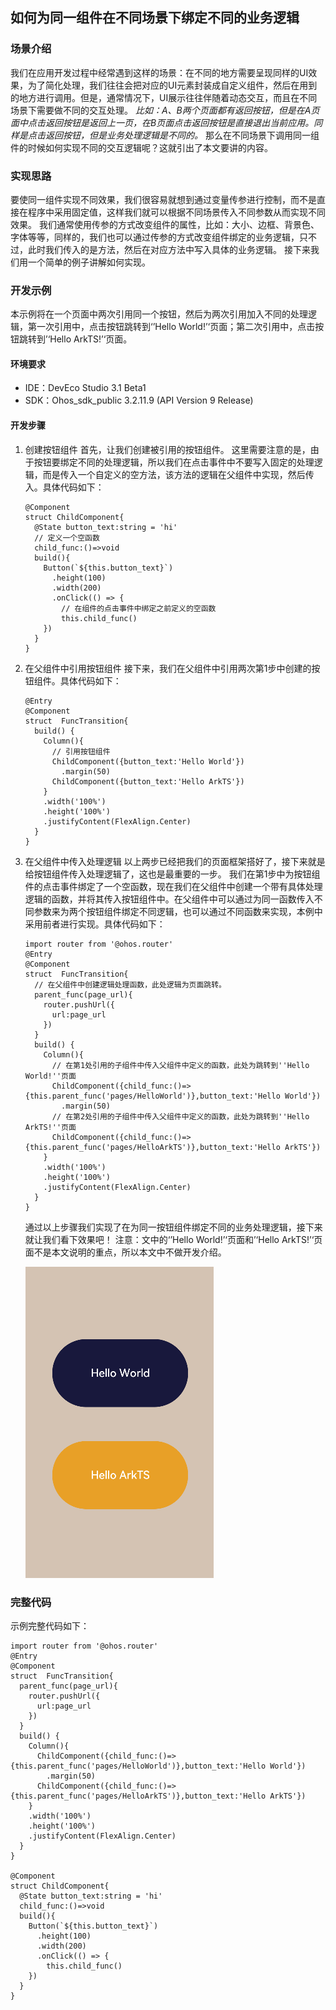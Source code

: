 ## 如何为同一组件在不同场景下绑定不同的业务逻辑

### 场景介绍
我们在应用开发过程中经常遇到这样的场景：在不同的地方需要呈现同样的UI效果，为了简化处理，我们往往会把对应的UI元素封装成自定义组件，然后在用到的地方进行调用。但是，通常情况下，UI展示往往伴随着动态交互，而且在不同场景下需要做不同的交互处理。
*比如：A、B两个页面都有返回按钮，但是在A页面中点击返回按钮是返回上一页，在B页面点击返回按钮是直接退出当前应用。同样是点击返回按钮，但是业务处理逻辑是不同的。*
那么在不同场景下调用同一组件的时候如何实现不同的交互逻辑呢？这就引出了本文要讲的内容。

### 实现思路
要使同一组件实现不同效果，我们很容易就想到通过变量传参进行控制，而不是直接在程序中采用固定值，这样我们就可以根据不同场景传入不同参数从而实现不同效果。
我们通常使用传参的方式改变组件的属性，比如：大小、边框、背景色、字体等等，同样的，我们也可以通过传参的方式改变组件绑定的业务逻辑，只不过，此时我们传入的是方法，然后在对应方法中写入具体的业务逻辑。
接下来我们用一个简单的例子讲解如何实现。

### 开发示例

本示例将在一个页面中两次引用同一个按钮，然后为两次引用加入不同的处理逻辑，第一次引用中，点击按钮跳转到‘’Hello World!’‘页面；第二次引用中，点击按钮跳转到’‘Hello ArkTS!’‘页面。

#### 环境要求
- IDE：DevEco Studio 3.1 Beta1
- SDK：Ohos_sdk_public 3.2.11.9 (API Version 9 Release)

#### 开发步骤
1. 创建按钮组件
    首先，让我们创建被引用的按钮组件。
    这里需要注意的是，由于按钮要绑定不同的处理逻辑，所以我们在点击事件中不要写入固定的处理逻辑，而是传入一个自定义的空方法，该方法的逻辑在父组件中实现，然后传入。具体代码如下：
    ```
    @Component
    struct ChildComponent{
      @State button_text:string = 'hi'
      // 定义一个空函数
      child_func:()=>void
      build(){
        Button(`${this.button_text}`)
          .height(100)
          .width(200)
          .onClick(() => {
            // 在组件的点击事件中绑定之前定义的空函数
            this.child_func()
        })
      }
    }
    ```

2. 在父组件中引用按钮组件
    接下来，我们在父组件中引用两次第1步中创建的按钮组件。具体代码如下：
    ```
    @Entry
    @Component
    struct  FuncTransition{
      build() {
        Column(){
          // 引用按钮组件
          ChildComponent({button_text:'Hello World'})
            .margin(50)
          ChildComponent({button_text:'Hello ArkTS'})
        }
        .width('100%')
        .height('100%')
        .justifyContent(FlexAlign.Center)
      }
    }
    ```

3. 在父组件中传入处理逻辑
    以上两步已经把我们的页面框架搭好了，接下来就是给按钮组件传入处理逻辑了，这也是最重要的一步。
    我们在第1步中为按钮组件的点击事件绑定了一个空函数，现在我们在父组件中创建一个带有具体处理逻辑的函数，并将其传入按钮组件中。在父组件中可以通过为同一函数传入不同参数来为两个按钮组件绑定不同逻辑，也可以通过不同函数来实现，本例中采用前者进行实现。具体代码如下：
    ```
    import router from '@ohos.router'
    @Entry
    @Component
    struct  FuncTransition{
      // 在父组件中创建逻辑处理函数，此处逻辑为页面跳转。
      parent_func(page_url){
        router.pushUrl({
          url:page_url
        })
      }
      build() {
        Column(){
          // 在第1处引用的子组件中传入父组件中定义的函数，此处为跳转到''Hello World!''页面
          ChildComponent({child_func:()=>{this.parent_func('pages/HelloWorld')},button_text:'Hello World'})
            .margin(50)
          // 在第2处引用的子组件中传入父组件中定义的函数，此处为跳转到''Hello ArkTS!''页面
          ChildComponent({child_func:()=>{this.parent_func('pages/HelloArkTS')},button_text:'Hello ArkTS'})
        }
        .width('100%')
        .height('100%')
        .justifyContent(FlexAlign.Center)
      }
    }
    ```

    通过以上步骤我们实现了在为同一按钮组件绑定不同的业务处理逻辑，接下来就让我们看下效果吧！
    注意：文中的‘’Hello World!’‘页面和’‘Hello ArkTS!’‘页面不是本文说明的重点，所以本文中不做开发介绍。

    ![相同子组件不同业务逻辑](figures/different-operations-one-component.gif)

### 完整代码
示例完整代码如下：
```
import router from '@ohos.router'
@Entry
@Component
struct  FuncTransition{
  parent_func(page_url){
    router.pushUrl({
      url:page_url
    })
  }
  build() {
    Column(){
      ChildComponent({child_func:()=>{this.parent_func('pages/HelloWorld')},button_text:'Hello World'})
        .margin(50)
      ChildComponent({child_func:()=>{this.parent_func('pages/HelloArkTS')},button_text:'Hello ArkTS'})
    }
    .width('100%')
    .height('100%')
    .justifyContent(FlexAlign.Center)
  }
}

@Component
struct ChildComponent{
  @State button_text:string = 'hi'
  child_func:()=>void
  build(){
    Button(`${this.button_text}`)
      .height(100)
      .width(200)
      .onClick(() => {
        this.child_func()
    })
  }
}
```